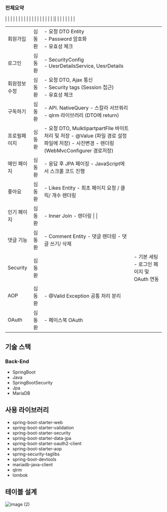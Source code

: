 ### 전체요약
<table>
<tr>
  <td>회원가입 </td>
  <td>심동환</td>
  <td> 
    - 요청 DTO Entity </br>
    - Password 암호화 </br>
    - 유효성 체크
  </td>
</tr>
<tr>
 <td>로그인</td> | 
  <td>심동환</td> | 
  <td>
    - SecurityConfig</br>
    - UesrDetailsService, UesrDetails
  </td>|
  <tr>
    <td> 회원정보수정 </td>
    <td>심동환 </td>| 
    <td>
      - 요청 DTO, Ajax 통신</br>
      - Security tags (Session 접근)</br>
      - 유효성 체크 
    </td>
  </tr>
  <tr>
    <td>구독하기 </td> 
  <td>심동환 </td> |  
  <td>
    - API. NativeQuery
    - 스칼라 서브쿼리
    - qlrm 라이브러리 (DTO에 return)
  </td>
 <tr>
    <td>프로필페이지</td> | <td>심동환</td> | <td>- 요청 DTO, MulktipartpartFIle 바이트처리 및 저장
- @Value (파일 경로 설정 파일에 저장)
- 사진변경
- 렌더링 (WebMvcConfigurer 경로저장) </td>
| <tr>
    <td>메인 페이지</td> | <td>심동환</td> | <td>- 응답 후 JPA 페이징
- JavaScript에서 스크롤 코드 진행</td> |
|<tr>
    <td> 좋아요</td> | 
  <td>심동환</td> | 
  <td>
    - Likes Entity
- 최초 페이지 요청 / 클릭/ 개수 렌더링 </td>|
|<tr>
    <td> 인기 페이지</td> | <td>심동환</td> | 
  <td>
      - Inner Join
      - 렌더링 |
|</td>
  <tr>
    <td> 댓글 기능</td> |<td> 심동환 </td>|<td> - Comment Entity
- 댓글 렌더링
- 댓글 쓰기/ 삭제
</td>
<tr>
    <td> Security</td> 
    <td> 심동환<td>
    <td>
      - 기본 세팅
      - 로그인 페이지 및 OAuth 연동
    </td> 
|</tr>
  <tr>
    <td> AOP</td> | <td>심동환</td> |<td> - @Valid Exception 공통 처리 분리</td> 
  </tr>
|<tr>
    <td> OAuth</td> |<td> 심동환</td> | <td>- 페이스북 OAuth</td> 
</tr>|
</table>

## 기술 스택

### Back-End

- SpringBoot
- Java
- SpringBootSecurity
- Jpa
- MariaDB

## 사용 라이브러리

- spring-boot-starter-web
- spring-boot-starter-validation
- spring-boot-starter-security
- spring-boot-starter-data-jpa
- spring-boot-starter-oauth2-client
- spring-boot-starter-aop
- spring-security-taglibs
- spring-boot-devtools
- mariadb-java-client
- qlrm
- lombok

## 테이블 설계
![image (2)](https://github.com/controller22/Springboot-Jpa-instagram-/assets/122349890/fa9ef34b-a90e-49d9-83fd-fbf4aa8d8018)
